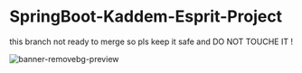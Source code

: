 # SpringBoot-Kaddem-Esprit-Project
this branch not ready to merge so pls keep it safe and DO NOT TOUCHE IT !

![banner-removebg-preview](https://user-images.githubusercontent.com/62307781/201923921-1bc51afe-3eef-4fad-8126-650c6a47fbd9.png)
